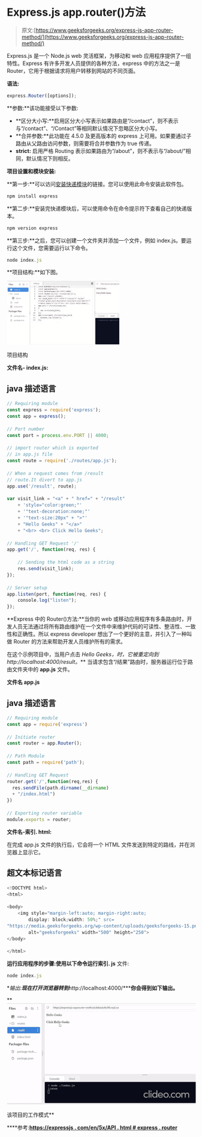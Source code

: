 # Express.js app.router()方法

> 原文:[https://www.geeksforgeeks.org/express-js-app-router-method/](https://www.geeksforgeeks.org/express-js-app-router-method/)

Express.js 是一个 Node.js web 灵活框架，为移动和 web 应用程序提供了一组特性。Express 有许多开发人员提供的各种方法，express 中的方法之一是 Router，它用于根据请求将用户转移到网站的不同页面。

**语法:**

```js
express.Router([options]);
```

**参数:**该功能接受以下参数:

*   **区分大小写:**启用区分大小写表示如果路由是“/contact”，则不表示与“/contact”、“/Contact”等相同默认情况下忽略区分大小写。
*   **合并参数:**此功能在 4.5.0 及更高版本的 express 上可用。如果要通过子路由从父路由访问参数，则需要将合并参数作为 true 传递。
*   **strict:** 启用严格 Routing 表示如果路由为“/about”，则不表示与“/about/”相同，默认情况下则相反。

**项目设置和模块安装:**

**第一步:**可以访问[安装快递模块](https://www.npmjs.com/package/express)的链接。您可以使用此命令安装此软件包。

```js
npm install express
```

**第二步:**安装完快递模块后，可以使用命令在命令提示符下查看自己的快递版本。

```js
npm version express
```

**第三步:**之后，您可以创建一个文件夹并添加一个文件，例如 index.js。要运行这个文件，您需要运行以下命令。

```js
node index.js
```

**项目结构:**如下图。

![](img/d7a2fb46cb4f1104cb5fb26984d5cc4f.png)

项目结构

**文件名- index.js:**

## java 描述语言

```js
// Requiring module
const express = require('express');
const app = express();

// Port number
const port = process.env.PORT || 4000;

// import router which is exported
// in app.js file
const route = require('./routes/app.js');

// When a request comes from /result
// route.It divert to app.js
app.use('/result', route);

var visit_link = "<a" + " href=" + "/result"
    + 'style="color:green;"'
    + '"text-decoration:none;"'
    + '"text-size:20px" + ">"'
    + "Hello Geeks" + "</a>"
    + "<br> <br> Click Hello Geeks";

// Handling GET Request '/'
app.get('/', function(req, res) {

    // Sending the html code as a string
    res.send(visit_link);
});

// Server setup
app.listen(port, function(req, res) {
    console.log("listen");
});
```

**Express 中的 Router()方法:**当你的 web 或移动应用程序有多条路由时，开发人员无法通过将所有路由维护在一个文件中来维护代码的可读性、整洁性、一致性和正确性。所以 express developer 想出了一个更好的主意，并引入了一种叫做 Router 的方法来帮助开发人员维护所有的需求。

在这个示例项目中，当用户点击 *Hello Geeks，*时，它被重定向到***http://localhost:4000/result。*** 当请求包含“/结果”路由时，服务器运行位于路由文件夹中的 **app.js** 文件。

**文件名 app.js**

## java 描述语言

```js
// Requiring module
const app = require('express')

// Initiate router
const router = app.Router();

// Path Module
const path = require('path');

// Handling GET Request
router.get('/',function(req,res) {
  res.sendFile(path.dirname(__dirname)
  + "/index.html")
})

// Exporting router variable
module.exports = router;
```

**文件名-索引. html:**

在完成 app.js 文件的执行后，它会将一个 HTML 文件发送到特定的路线，并在浏览器上显示它。

## 超文本标记语言

```js
<!DOCTYPE html>
<html>

<body>
    <img style="margin-left:auto; margin-right:auto;
        display: block;width: 50%;" src=
"https://media.geeksforgeeks.org/wp-content/uploads/geeksforgeeks-15.png"
        alt="geeksforgeeks" width="500" height="250">
</body>

</html>
```

**运行应用程序的步骤:**使用以下命令运行**索引. js** 文件:

```js
node index.js
```

**输出:**现在打开浏览器转到***http://localhost:4000/*****你会得到如下输出。**

**![](img/97fed712a2bd86af7e3f982eddd6ff25.png)

该项目的工作模式** 

****参考:**[https://expressjs . com/en/5x/API . html # express . router](https://expressjs.com/en/5x/api.html#express.router)**